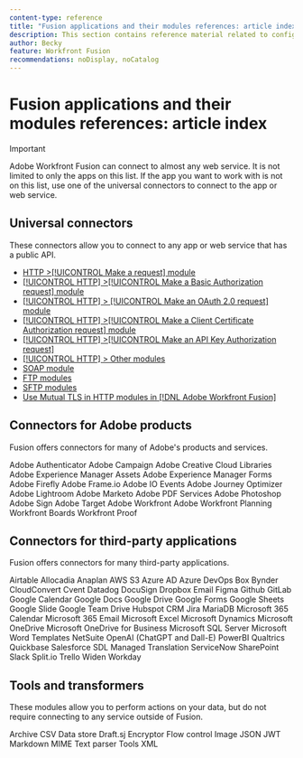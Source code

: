 ```yaml
---
content-type: reference
title: "Fusion applications and their modules references: article index"
description: This section contains reference material related to configuring specific modules in Adobe Workfront Fusion.
author: Becky
feature: Workfront Fusion
recommendations: noDisplay, noCatalog
---
```


# Fusion applications and their modules references: article index

>[!IMPORTANT]
>
>Adobe Workfront Fusion can connect to almost any web service. It is not limited to only the apps on this list. If the app you want to work with is not on this list, use one of the universal connectors to connect to the app or web service.

## Universal connectors

These connectors allow you to connect to any app or web service that has a public API. 

* [HTTP >[!UICONTROL Make a request] module](/help/workfront-fusion/references/apps-and-modules/http-modules/http-module-make-a-request.md)
* [[!UICONTROL HTTP] >[!UICONTROL Make a Basic Authorization request] module](/help/workfront-fusion/references/apps-and-modules/http-modules/http-module-make-a-basic-auth-request.md)
* [[!UICONTROL HTTP] > [!UICONTROL Make an OAuth 2.0 request] module](/help/workfront-fusion/references/apps-and-modules/http-modules/http-module-make-an-oauth-2-request.md)
* [[!UICONTROL HTTP] >[!UICONTROL Make a Client Certificate Authorization request] module](/help/workfront-fusion/references/apps-and-modules/http-modules/http-module-make-a-client-cert-auth-request.md)
* [[!UICONTROL HTTP] >[!UICONTROL Make an API Key Authorization request]](/help/workfront-fusion/references/apps-and-modules/http-modules/http-module-make-an-api-key-auth-request.md)
* [[!UICONTROL HTTP] > Other modules](/help/workfront-fusion/references/apps-and-modules/http-modules/http-modules.md)
* [SOAP module](/help/workfront-fusion/references/apps-and-modules/universal-connectors/soap-module.md)
* [FTP modules](/help/workfront-fusion/references/apps-and-modules/universal-connectors/ftp-modules.md)
* [SFTP modules](/help/workfront-fusion/references/apps-and-modules/universal-connectors/sftp.md)
* [Use Mutual TLS in HTTP modules in [!DNL Adobe Workfront Fusion]](/help/workfront-fusion/references/apps-and-modules/http-modules/use-mtls-in-http-modules.md)

## Connectors for Adobe products

Fusion offers connectors for many of Adobe's products and services.

Adobe Authenticator
Adobe Campaign
Adobe Creative Cloud Libraries
Adobe Experience Manager Assets
Adobe Experience Manager Forms
Adobe Firefly
Adobe Frame.io
Adobe IO Events
Adobe Journey Optimizer
Adobe Lightroom
Adobe Marketo
Adobe PDF Services
Adobe Photoshop
Adobe Sign
Adobe Target
Adobe Workfront
Adobe Workfront Planning
Workfront Boards
Workfront Proof

## Connectors for third-party applications

Fusion offers connectors for many third-party applications.

Airtable
Allocadia
Anaplan
AWS S3
Azure AD
Azure DevOps
Box
Bynder
CloudConvert
Cvent
Datadog
DocuSign
Dropbox
Email
Figma
Github
GitLab
Google Calendar
Google Docs
Google Drive
Google Forms
Google Sheets
Google Slide
Google Team Drive
Hubspot CRM
Jira
MariaDB
Microsoft 365 Calendar
Microsoft 365 Email
Microsoft Excel
Microsoft Dynamics
Microsoft OneDrive
Microsoft OneDrive for Business
Microsoft SQL Server
Microsoft Word Templates
NetSuite
OpenAI (ChatGPT and Dall-E)
PowerBI
Qualtrics
Quickbase
Salesforce
SDL Managed Translation
ServiceNow
SharePoint
Slack
Split.io
Trello
Widen
Workday

## Tools and transformers

These modules allow you to perform actions on your data, but do not require connecting to any service outside of Fusion.

Archive
CSV
Data store
Draft.sj
Encryptor
Flow control
Image
JSON
JWT
Markdown
MIME
Text parser
Tools
XML

